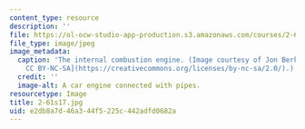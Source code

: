 ```yaml
---
content_type: resource
description: ''
file: https://ol-ocw-studio-app-production.s3.amazonaws.com/courses/2-61-internal-combustion-engines-spring-2017/e2db8a7d46a344f5225c442adfd0682a_2-61s17.jpg
file_type: image/jpeg
image_metadata:
  caption: 'The internal combustion engine. (Image courtesy of Jon Berkeley. [License:
    CC BY-NC-SA](https://creativecommons.org/licenses/by-nc-sa/2.0/).)'
  credit: ''
  image-alt: A car engine connected with pipes.
resourcetype: Image
title: 2-61s17.jpg
uid: e2db8a7d-46a3-44f5-225c-442adfd0682a
---
```

